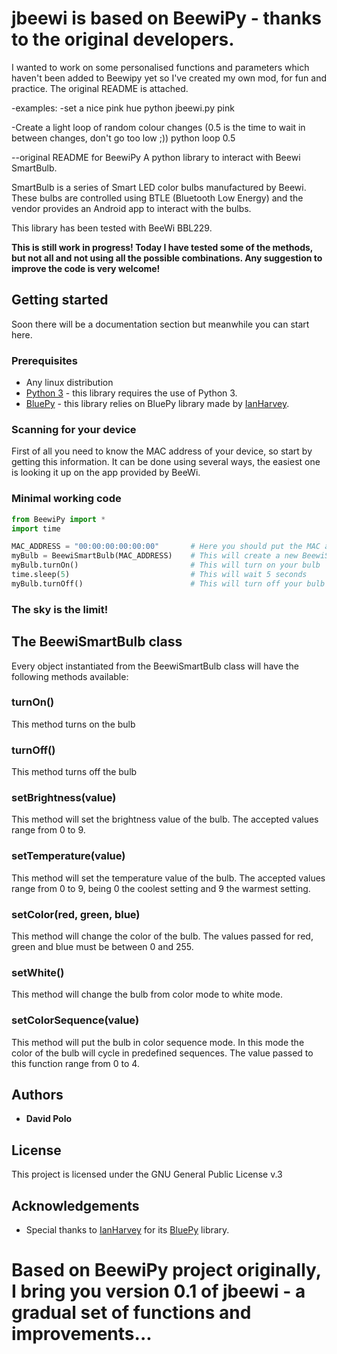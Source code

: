 # jbeewi is based on BeewiPy - thanks to the original developers.
I wanted to work on some personalised functions and parameters which haven't been added to Beewipy yet
so I've created my own mod, for fun and practice. The original README is attached.

-examples:
-set a nice pink hue
python jbeewi.py pink

-Create a light loop of random colour changes (0.5 is the time to wait in between changes, don't go too low ;))
python loop 0.5

--original README for BeewiPy
A python library to interact with Beewi SmartBulb.

SmartBulb is a series of Smart LED color bulbs manufactured by Beewi. These bulbs are controlled using BTLE (Bluetooth Low Energy) and the vendor provides an Android app to interact with the bulbs.

This library has been tested with BeeWi BBL229.

**This is still work in progress! Today I have tested some of the methods, but not all and not using all the possible combinations. Any suggestion to improve the code is very welcome!**

## Getting started
Soon there will be a documentation section but meanwhile you can start here.
### Prerequisites
* Any linux distribution
* [Python 3](https://www.python.org/downloads/) - this library requires the use of Python 3.
* [BluePy](https://github.com/IanHarvey/bluepy) - this library relies on BluePy library made by [IanHarvey](https://github.com/IanHarvey).

### Scanning for your device
First of all you need to know the MAC address of your device, so start by getting this information. It can be done using several ways, the easiest one is looking it up on the app provided by BeeWi.
### Minimal working code
```python
from BeewiPy import *
import time

MAC_ADDRESS = "00:00:00:00:00:00"       # Here you should put the MAC address of your device
myBulb = BeewiSmartBulb(MAC_ADDRESS)    # This will create a new BeewiSmartBulb object and connect to the device
myBulb.turnOn()                         # This will turn on your bulb
time.sleep(5)                           # This will wait 5 seconds
myBulb.turnOff()                        # This will turn off your bulb
```
### The sky is the limit!

## The BeewiSmartBulb class
Every object instantiated from the BeewiSmartBulb class will have the following methods available:
### turnOn()
This method turns on the bulb
### turnOff()
This method turns off the bulb
### setBrightness(value)
This method will set the brightness value of the bulb. The accepted values range from 0 to 9.
### setTemperature(value)
This method will set the temperature value of the bulb. The accepted values range from 0 to 9, being 0 the coolest setting and 9 the warmest setting.
### setColor(red, green, blue)
This method will change the color of the bulb. The values passed for red, green and blue must be between 0 and 255.
### setWhite()
This method will change the bulb from color mode to white mode.
### setColorSequence(value)
This method will put the bulb in color sequence mode. In this mode the color of the bulb will cycle in predefined sequences. The value passed to this function range from 0 to 4.

## Authors
* **David Polo**
## License
This project is licensed under the GNU General Public License v.3
## Acknowledgements
* Special thanks to [IanHarvey](https://github.com/IanHarvey) for its [BluePy](https://github.com/IanHarvey/bluepy) library.
# Based on BeewiPy project originally, I bring you version 0.1 of jbeewi - a gradual set of functions and improvements...
